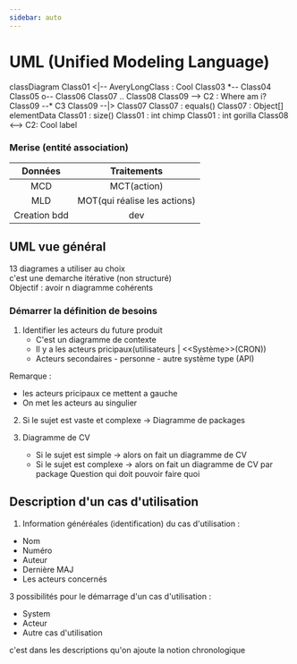 ```yaml
---
sidebar: auto
---
```


# UML (Unified Modeling Language)

<mermaid>
classDiagram
Class01 <|-- AveryLongClass : Cool
Class03 *-- Class04
Class05 o-- Class06
Class07 .. Class08
Class09 --> C2 : Where am i?
Class09 --* C3
Class09 --|> Class07
Class07 : equals()
Class07 : Object[] elementData
Class01 : size()
Class01 : int chimp
Class01 : int gorilla
Class08 <--> C2: Cool label
</mermaid>

### Merise (entité association)

|   Données    |         Traitements          |
| :----------: | :--------------------------: |
|     MCD      |         MCT(action)          |
|     MLD      | MOT(qui réalise les actions) |
| Creation bdd |             dev              |

## UML vue général

13 diagrames a utiliser au choix<br>
c'est une demarche itérative (non structuré)<br>
Objectif : avoir n diagramme cohérents

### Démarrer la définition de besoins

1. Identifier les acteurs du future produit
   - C'est un diagramme de contexte
   - Il y a les acteurs pricipaux(utilisateurs | \<\<Système\>\>(CRON))
   - Acteurs secondaires - personne - autre système type (API)

Remarque :

- les acteurs pricipaux ce mettent a gauche
- On met les acteurs au singulier

2.  Si le sujet est vaste et complexe
    -> Diagramme de packages

3.  Diagramme de CV

    - Si le sujet est simple -> alors on fait un diagramme de CV
    - Si le sujet est complexe -> alors on fait un diagramme de CV par package
      Question qui doit pouvoir faire quoi

## Description d'un cas d'utilisation

1. Information généréales (identification) du cas d'utilisation :

- Nom
- Numéro
- Auteur
- Dernière MAJ
- Les acteurs concernés

3 possibilités pour le démarrage d'un cas d'utilisation :

- System
- Acteur
- Autre cas d'utilisation

c'est dans les descriptions qu'on ajoute la notion chronologique
